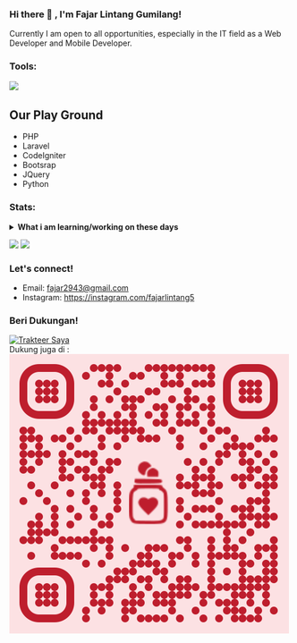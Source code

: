 ### Hi there 👋 , I'm Fajar Lintang Gumilang!
Currently I am open to all opportunities, especially in the IT field as a Web Developer and Mobile Developer.

### Tools:
<p>
    <img src="https://img.shields.io/badge/Text%20Editor-Visual%20Studio%20Code-blue?&logo=visual%20studio%20code&logoColor=blue" />
</p>

## Our Play Ground
- PHP
- Laravel
- CodeIgniter
- Bootsrap
- JQuery
- Python

### Stats:
<details>
 <summary><strong>What i am learning/working on these days</strong></summary>
    - 🔭 I’m currently working on ... </br>
    - 🌱 I’m currently learning Laravel Liveware and ReactNative </br>
    - 👯 I’m looking to collaborate on ... </br>
    - 🤔 I’m looking for help with ... </br>
    - 💬 Ask me about anything.</br>
    - 📫 How to reach me: <a href="fajar2943@gmail.com">Email me!</a>  </br>
    - 😄 Pronouns: He/Him </br>
    - ⚡ Fun fact: ... </br>
</details>
<p>
    <img src="https://github-readme-stats.vercel.app/api?username=fajar2943&hide=contribs,prs&show_icons=true&hide_border=true&title_color=000" />
    <img src="https://github-readme-stats.vercel.app/api/top-langs/?username=fajar2943&layout=compact" height=180 />
</p>

### Let's connect!
- Email: fajar2943@gmail.com
- Instagram: https://instagram.com/fajarlintang5

### Beri Dukungan!
<a href="https://trakteer.id/gumilangcode" target="_blank"><img id="wse-buttons-preview" src="https://cdn.trakteer.id/images/embed/trbtn-red-1.png" height="40" style="border:0px;height:40px;" alt="Trakteer Saya"></a>
<br>
Dukung juga di : <a href="https://saweria.co/gumilangcode" target="_blank"><img src="/trakteer.svg"></a>
